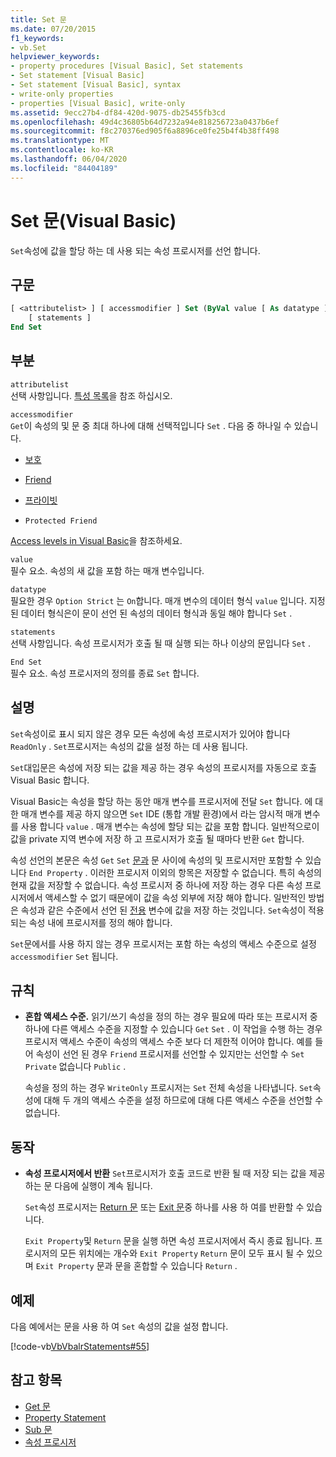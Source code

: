 ```yaml
---
title: Set 문
ms.date: 07/20/2015
f1_keywords:
- vb.Set
helpviewer_keywords:
- property procedures [Visual Basic], Set statements
- Set statement [Visual Basic]
- Set statement [Visual Basic], syntax
- write-only properties
- properties [Visual Basic], write-only
ms.assetid: 9ecc27b4-df84-420d-9075-db25455fb3cd
ms.openlocfilehash: 49d4c36805b64d7232a94e818256723a0437b6ef
ms.sourcegitcommit: f8c270376ed905f6a8896ce0fe25b4f4b38ff498
ms.translationtype: MT
ms.contentlocale: ko-KR
ms.lasthandoff: 06/04/2020
ms.locfileid: "84404189"
---
```

# <a name="set-statement-visual-basic"></a>Set 문(Visual Basic)
`Set`속성에 값을 할당 하는 데 사용 되는 속성 프로시저를 선언 합니다.  
  
## <a name="syntax"></a>구문  
  
```vb  
[ <attributelist> ] [ accessmodifier ] Set (ByVal value [ As datatype ])  
    [ statements ]  
End Set  
```  
  
## <a name="parts"></a>부분  
 `attributelist`  
 선택 사항입니다. [특성 목록](attribute-list.md)을 참조 하십시오.  
  
 `accessmodifier`  
 `Get`이 속성의 및 문 중 최대 하나에 대해 선택적입니다 `Set` . 다음 중 하나일 수 있습니다.  
  
- [보호](../modifiers/protected.md)  
  
- [Friend](../modifiers/friend.md)  
  
- [프라이빗](../modifiers/private.md)  
  
- `Protected Friend`  
  
 [Access levels in Visual Basic](../../programming-guide/language-features/declared-elements/access-levels.md)을 참조하세요.  
  
 `value`  
 필수 요소. 속성의 새 값을 포함 하는 매개 변수입니다.  
  
 `datatype`  
 필요한 경우 `Option Strict` 는 `On`합니다. 매개 변수의 데이터 형식 `value` 입니다. 지정 된 데이터 형식은이 문이 선언 된 속성의 데이터 형식과 동일 해야 합니다 `Set` .  
  
 `statements`  
 선택 사항입니다. 속성 프로시저가 호출 될 때 실행 되는 하나 이상의 문입니다 `Set` .  
  
 `End Set`  
 필수 요소. 속성 프로시저의 정의를 종료 `Set` 합니다.  
  
## <a name="remarks"></a>설명  
 `Set`속성이로 표시 되지 않은 경우 모든 속성에 속성 프로시저가 있어야 합니다 `ReadOnly` . `Set`프로시저는 속성의 값을 설정 하는 데 사용 됩니다.  
  
 `Set`대입문은 속성에 저장 되는 값을 제공 하는 경우 속성의 프로시저를 자동으로 호출 Visual Basic 합니다.  
  
 Visual Basic는 속성을 할당 하는 동안 매개 변수를 프로시저에 전달 `Set` 합니다. 에 대 한 매개 변수를 제공 하지 않으면 `Set` IDE (통합 개발 환경)에서 라는 암시적 매개 변수를 사용 합니다 `value` . 매개 변수는 속성에 할당 되는 값을 포함 합니다. 일반적으로이 값을 private 지역 변수에 저장 하 고 프로시저가 호출 될 때마다 반환 `Get` 합니다.  
  
 속성 선언의 본문은 속성 `Get` `Set` [문과](property-statement.md) 문 사이에 속성의 및 프로시저만 포함할 수 있습니다 `End Property` . 이러한 프로시저 이외의 항목은 저장할 수 없습니다. 특히 속성의 현재 값을 저장할 수 없습니다. 속성 프로시저 중 하나에 저장 하는 경우 다른 속성 프로시저에서 액세스할 수 없기 때문에이 값을 속성 외부에 저장 해야 합니다. 일반적인 방법은 속성과 같은 수준에서 선언 된 [전용](../modifiers/private.md) 변수에 값을 저장 하는 것입니다. `Set`속성이 적용 되는 속성 내에 프로시저를 정의 해야 합니다.  
  
 `Set`문에서를 사용 하지 않는 경우 프로시저는 포함 하는 속성의 액세스 수준으로 설정 `accessmodifier` `Set` 됩니다.  
  
## <a name="rules"></a>규칙  
  
- **혼합 액세스 수준.** 읽기/쓰기 속성을 정의 하는 경우 필요에 따라 또는 프로시저 중 하나에 다른 액세스 수준을 지정할 수 있습니다 `Get` `Set` . 이 작업을 수행 하는 경우 프로시저 액세스 수준이 속성의 액세스 수준 보다 더 제한적 이어야 합니다. 예를 들어 속성이 선언 된 경우 `Friend` 프로시저를 선언할 수 있지만는 선언할 수 `Set` `Private` 없습니다 `Public` .  
  
     속성을 정의 하는 경우 `WriteOnly` 프로시저는 `Set` 전체 속성을 나타냅니다. `Set`속성에 대해 두 개의 액세스 수준을 설정 하므로에 대해 다른 액세스 수준을 선언할 수 없습니다.  
  
## <a name="behavior"></a>동작  
  
- **속성 프로시저에서 반환** `Set`프로시저가 호출 코드로 반환 될 때 저장 되는 값을 제공 하는 문 다음에 실행이 계속 됩니다.  
  
     `Set`속성 프로시저는 [Return 문](return-statement.md) 또는 [Exit 문](exit-statement.md)중 하나를 사용 하 여를 반환할 수 있습니다.  
  
     `Exit Property`및 `Return` 문을 실행 하면 속성 프로시저에서 즉시 종료 됩니다. 프로시저의 모든 위치에는 개수와 `Exit Property` `Return` 문이 모두 표시 될 수 있으며 `Exit Property` 문과 문을 혼합할 수 있습니다 `Return` .  
  
## <a name="example"></a>예제  
 다음 예에서는 문을 사용 하 여 `Set` 속성의 값을 설정 합니다.  
  
 [!code-vb[VbVbalrStatements#55](~/samples/snippets/visualbasic/VS_Snippets_VBCSharp/VbVbalrStatements/VB/Class1.vb#55)]  
  
## <a name="see-also"></a>참고 항목

- [Get 문](get-statement.md)
- [Property Statement](property-statement.md)
- [Sub 문](sub-statement.md)
- [속성 프로시저](../../programming-guide/language-features/procedures/property-procedures.md)
